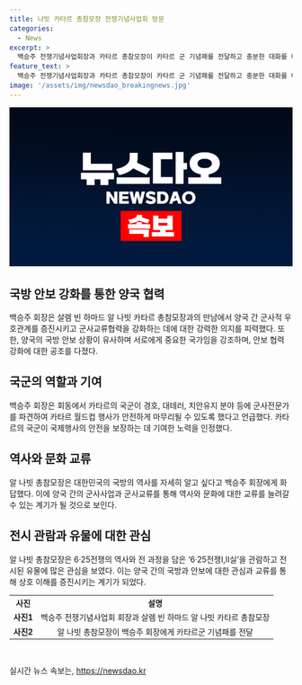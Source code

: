 ```yaml
---
title: 나빗 카타르 총참모장 전쟁기념사업회 방문
categories:
  - News
excerpt: >
  백승주 전쟁기념사업회장과 카타르 총참모장이 카타르 군 기념패를 전달하고 충분한 대화를 나누며 군사적 우호관계를 강화하는 모습을 보였다. 백 회장은 카타르의 월드컵 기간 중 한국 군의 안전을 도왔던 노력을 칭찬하며, 양국 간 교류와 협력을 강조했다. 이에 카타르 총참모장은 양국의 국방안보 상황을 비교하며 관심을 표현했고, 6·25전쟁의 역사와 유물에도 관심을 보였다. 두 나라의 높은 장성들 또한 이번 행사에 함께 참석하여 국방 협력의 중요성을 강조했다.
feature_text: >
  백승주 전쟁기념사업회장과 카타르 총참모장이 카타르 군 기념패를 전달하고 충분한 대화를 나누며 군사적 우호관계를 강화하는 모습을 보였다. 백 회장은 카타르의 월드컵 기간 중 한국 군의 안전을 도왔던 노력을 칭찬하며, 양국 간 교류와 협력을 강조했다. 이에 카타르 총참모장은 양국의 국방안보 상황을 비교하며 관심을 표현했고, 6·25전쟁의 역사와 유물에도 관심을 보였다. 두 나라의 높은 장성들 또한 이번 행사에 함께 참석하여 국방 협력의 중요성을 강조했다.
image: '/assets/img/newsdao_breakingnews.jpg'
---
```


<p><img src="/assets/img/newsdao_breakingnews.jpg" alt="koreaapp 속보" /></p>

<h2 data-ke-size="size26">국방 안보 강화를 통한 양국 협력</h2>

<p data-ke-size="size16">백승주 회장은 살렘 빈 하마드 알 나빗 카타르 총참모장과의 만남에서 양국 간 군사적 우호관계를 증진시키고 군사교류협력을 강화하는 데에 대한 강력한 의지를 피력했다. 또한, 양국의 국방 안보 상황이 유사하며 서로에게 중요한 국가임을 강조하며, 안보 협력 강화에 대한 공조를 다졌다.</p>

<h2 data-ke-size="size26">국군의 역할과 기여</h2>

<p data-ke-size="size16">백승주 회장은 회동에서 카타르의 국군이 경호, 대테러, 치안유지 분야 등에 군사전문가를 파견하여 카타르 월드컵 행사가 안전하게 마무리될 수 있도록 했다고 언급했다. 카타르의 국군이 국제행사의 안전을 보장하는 데 기여한 노력을 인정했다.</p>

<h2 data-ke-size="size26">역사와 문화 교류</h2>

<p data-ke-size="size16">알 나빗 총참모장은 대한민국의 국방의 역사를 자세히 알고 싶다고 백승주 회장에게 화답했다. 이에 양국 간의 군사사업과 군사교류를 통해 역사와 문화에 대한 교류를 늘려갈 수 있는 계기가 될 것으로 보인다.</p>

<h2 data-ke-size="size26">전시 관람과 유물에 대한 관심</h2>

<p data-ke-size="size16">알 나빗 총참모장은 6·25전쟁의 역사와 전 과정을 담은 ‘6·25전쟁Ⅰ,Ⅱ실’을 관람하고 전시된 유물에 많은 관심을 보였다. 이는 양국 간의 국방과 안보에 대한 관심과 교류를 통해 상호 이해를 증진시키는 계기가 되었다.</p>

<table>
    <tr>
        <th style="text-align: center; height: 17px;"><b>사진</b></th>
        <th style="text-align: center; height: 17px;"><b>설명</b></th>
    </tr>
    <tr>
        <td style="text-align: center; height: 17px;"><b>사진1</b></td>
        <td style="text-align: center; height: 17px;">백승주 전쟁기념사업회 회장과 살렘 빈 하마드 알 나빗 카타르 총참모장</td>
    </tr>
    <tr>
        <td style="text-align: center; height: 17px;"><b>사진2</b></td>
        <td style="text-align: center; height: 17px;">알 나빗 총참모장이 백승주 회장에게 카타르군 기념패를 전달</td>
    </tr>
</table>

<p data-ke-size="size16">&nbsp;</p>
실시간 뉴스 속보는, <a href="https://newsdao.kr" rel="dofollow">https://newsdao.kr</a>


